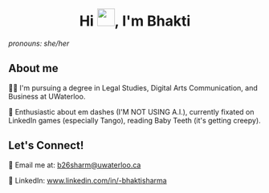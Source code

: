## <h1 align="center">Hi <img src="https://media.giphy.com/media/hvRJCLFzcasrR4ia7z/giphy.gif" width="35">, I'm Bhakti</h1>
_pronouns: she/her_

## About me
👩‍⚖️ I'm pursuing a degree in Legal Studies, Digital Arts Communication, and Business at UWaterloo. 

💬 Enthusiastic about em dashes (I'M NOT USING A.I.), currently fixated on LinkedIn games (especially Tango), reading Baby Teeth (it's getting creepy). 

## Let's Connect!
📧 Email me at: b26sharm@uwaterloo.ca

🤝 LinkedIn: www.linkedin.com/in/-bhaktisharma




